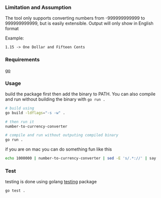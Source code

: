 ### Limitation and Assumption
The tool only supports converting numbers from -999999999999 to 999999999999, but
is easily extensible. Output will only show in English format

Example:
```
1.15 -> One Dollar and Fifteen Cents
```

### Requirements

[go](https://go.dev)

### Usage

build the package first then add the binary to PATH. You can also compile and run
without building the binary with `go run .`

```bash
# build using
go build -ldflags="-s -w" .

# then run it
number-to-currency-converter

# compile and run without outputing compiled binary
go run .
```

if you are on mac you can do something fun like this

```bash
echo 1000000 | number-to-currency-converter | sed -E 's/.*://' | say
```

### Test

testing is done using golang [testing](https://pkg.go.dev/testing) package

```bash
go test .
```
